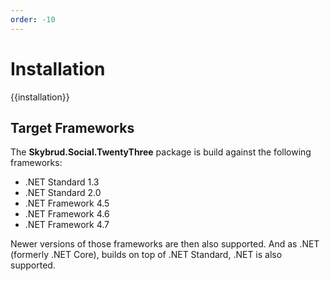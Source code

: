 ```yaml
---
order: -10
---
```


# Installation

{{installation}}

## Target Frameworks

The **Skybrud.Social.TwentyThree** package is build against the following frameworks:

- .NET Standard 1.3
- .NET Standard 2.0
- .NET Framework 4.5
- .NET Framework 4.6
- .NET Framework 4.7

Newer versions of those frameworks are then also supported. And as .NET (formerly .NET Core), builds on top of .NET Standard, .NET is also supported.